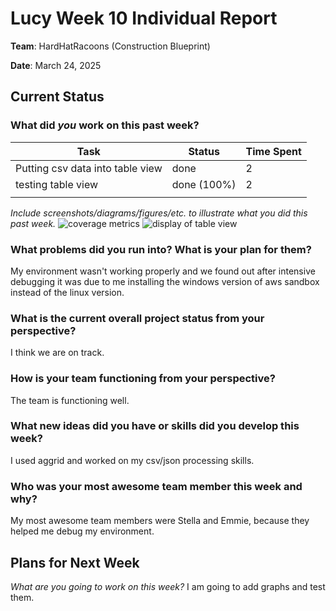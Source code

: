 # Lucy Week 10 Individual Report

**Team**: HardHatRacoons (Construction Blueprint)

**Date**:  March 24, 2025

## Current Status

### What did _you_ work on this past week?

| Task                              | Status    | Time Spent | 
| --------------------------------- | --------- | ---------- |
|  Putting csv data into table view   | done | 2 |
|  testing table view | done (100%) | 2 |
|                                   |           |            |

*Include screenshots/diagrams/figures/etc. to illustrate what you did this past week.*
![coverage metrics](./images/lucy-test.png)
![display of table view](./images/lucy-display.png)

### What problems did you run into? What is your plan for them?
My environment wasn't working properly and we found out after intensive debugging it was due to me installing the windows version of aws sandbox instead of the linux version.


### What is the current overall project status from your perspective? 
I think we are on track.


### How is your team functioning from your perspective?
The team is functioning well.


### What new ideas did you have or skills did you develop this week?
I used aggrid and worked on my csv/json processing skills.


### Who was your most awesome team member this week and why?
My most awesome team members were Stella and Emmie, because they helped me debug my environment.


## Plans for Next Week

*What are you going to work on this week?*
I am going to add graphs and test them.
